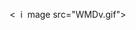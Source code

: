 &nbsp;&nbsp;  &nbsp;   &nbsp;  &nbsp;  &nbsp;  &nbsp; &nbsp; &nbsp; &nbsp; &nbsp;&nbsp;  &nbsp;  &nbsp;  &nbsp; &nbsp; &nbsp; &nbsp; &nbsp;&nbsp;  &nbsp;  &nbsp; &nbsp;  &nbsp;&nbsp; &nbsp;&nbsp;<&nbsp;&nbsp;i&nbsp;&nbsp;mage src="WMDv.gif">
